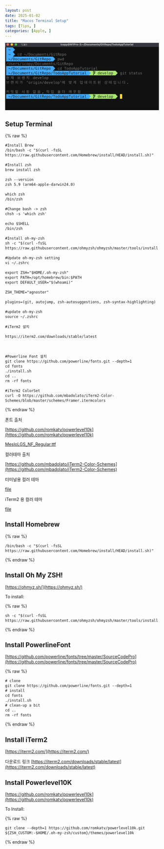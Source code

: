 ```yaml
---
layout: post
date: 2025-01-02
title: "Macos Terminal Setup"
tags: [Tips, ]
categories: [Apple, ]
---
```



![0](/assets/img/2025-01-02-Macos-Terminal-Setup.md/0.png)



## Setup Terminal



{% raw %}
```shell
#Install Brew
/bin/bash -c "$(curl -fsSL https://raw.githubusercontent.com/Homebrew/install/HEAD/install.sh)"

#Install zsh
brew install zsh

zsh --version
zsh 5.9 (arm64-apple-darwin24.0)

which zsh
/bin/zsh

#Change bash -> zsh
chsh -s 'which zsh'

echo $SHELL
/bin/zsh

#Install oh-my-zsh
sh -c "$(curl -fsSL https://raw.githubusercontent.com/ohmyzsh/ohmyzsh/master/tools/install.sh)"

#Update oh-my-zsh setting
vi ~/.zshrc

export ZSH="$HOME/.oh-my-zsh"
export PATH=/opt/homebrew/bin:$PATH
export DEFAULT_USER="$(whoami)"

ZSH_THEME="agnoster"

plugins=(git, autojump, zsh-autosuggestions, zsh-syntax-highlighting)

#update oh-my-zsh
source ~/.zshrc

#iTerm2 설치

https://iterm2.com/downloads/stable/latest



#Powerline Font 설치
git clone https://github.com/powerline/fonts.git --depth=1
cd fonts
./install.sh
cd ..
rm -rf fonts

#iTerm2 ColorSet
curl -O https://github.com/mbadolato/iTerm2-Color-Schemes/blob/master/schemes/Framer.itermcolors
```
{% endraw %}



폰트 출처


[https://github.com/romkatv/powerlevel10k](https://github.com/romkatv/powerlevel10k)


[MesloLGS_NF_Regular.ttf](https://prod-files-secure.s3.us-west-2.amazonaws.com/6418cdd3-3974-4c93-91e2-ff78d8683257/3230b59b-0400-4488-9b1f-e87eed5e220b/MesloLGS_NF_Regular.ttf?X-Amz-Algorithm=AWS4-HMAC-SHA256&X-Amz-Content-Sha256=UNSIGNED-PAYLOAD&X-Amz-Credential=ASIAZI2LB4662Z763XAD%2F20250220%2Fus-west-2%2Fs3%2Faws4_request&X-Amz-Date=20250220T013950Z&X-Amz-Expires=3600&X-Amz-Security-Token=IQoJb3JpZ2luX2VjEIn%2F%2F%2F%2F%2F%2F%2F%2F%2F%2FwEaCXVzLXdlc3QtMiJGMEQCIEa7xps1SvvMLKNsFSzBzPPWfso3SLL2vuzvQijuJ9lhAiABEkVLFAUmijUK9lmzYUJKnmMrHDrvWI6rgwv83CRHBCqIBAiy%2F%2F%2F%2F%2F%2F%2F%2F%2F%2F8BEAAaDDYzNzQyMzE4MzgwNSIMNhFq8q7wkaBgMhQqKtwDabcHF32bwEYOXiqaJ5Gl6LmiwW5caLrvSefzrWp7RyYOCqx%2FTAZn9CRRisiBuLwJtjZUvvD9WGT1g18dJmhuEburbJKXZ9fVUZ46aaMJSO4Sv%2Bz4L%2Fdx9XOTAA3c8aPLJLvTy2tU%2BZb2unZwYcIYDNd9lZo1WG%2FvwmIwtkNYvv6g5DrC4mJxTOkvdyZutwej8oq4EQNOsMjpM3CFdI%2B7KOlU%2FpwvA2tVe7j8Z65kJ0Nu8JXhbdbjcsd38Hw0Avz2MMqfncMh8o8k59Mgn7cxXfQbt%2B4PTMFCGGPBozQYvFeZH%2Fdz%2FYKTdGIQQC8bzKXg9i8CyNYhwx8KA6Sq%2FhQHDJU94TySL1AjiSrdzP3Xm7dQcAAIwxZ3LLxr1TN%2FPvNeb%2Fy%2FXh%2BuC8bx6dQPY%2FT%2BBJNYsOEobtoDrd3JXEG%2BQJfZ3uPGvH7GtBmBlnmu60Pd649OsMO7ytfuw7yjFJX%2FGTEdCJzGa5l0%2FwZzgUQWDRURHaK67znS3tO8K6%2F4uZ8xmHnIN%2B36uQSrp9RLYJji0L9D3V9us%2Ffr%2BHA9GSQHk47dwN%2FeJURrLnnjnBCGXZBEWQJI2wlSs5eyWrRF1LDawAaclGdQCj4ScycUPgL7LmLFgREEyfT4%2FjDuP%2BowrIXavQY6pgHDAkhySOKKekBKzGy6BAPpSKQ5LvP8YNhGql2fc3GMUW0d4rW7999XQCSdF9rpqBuVo%2FEXBTU7%2FNxsPACDTUWzUk5TxmHRPFagjKSYjBUYocsaK20gY6uOcKu9yDTahE9mCHOs7qYepCIrvYY%2Bn7ckscWbH2YSrOANGv9sotA4T3Zo%2FQO5JlV7kUoA1UqB1FOyGAhUI1yXwP341atiu3pwvz32hJO9&X-Amz-Signature=0ea122c9254d612185588dcc56239cd67187daea144092b9d76978256421bb8b&X-Amz-SignedHeaders=host&x-id=GetObject)


컬러테마 출처


[https://github.com/mbadolato/iTerm2-Color-Schemes](https://github.com/mbadolato/iTerm2-Color-Schemes)



터미널용 컬러 테마


[file](https://prod-files-secure.s3.us-west-2.amazonaws.com/6418cdd3-3974-4c93-91e2-ff78d8683257/d3a6c42d-c62b-4f75-bb68-59d217cc4e17/Framer.terminal?X-Amz-Algorithm=AWS4-HMAC-SHA256&X-Amz-Content-Sha256=UNSIGNED-PAYLOAD&X-Amz-Credential=ASIAZI2LB4662Z763XAD%2F20250220%2Fus-west-2%2Fs3%2Faws4_request&X-Amz-Date=20250220T013950Z&X-Amz-Expires=3600&X-Amz-Security-Token=IQoJb3JpZ2luX2VjEIn%2F%2F%2F%2F%2F%2F%2F%2F%2F%2FwEaCXVzLXdlc3QtMiJGMEQCIEa7xps1SvvMLKNsFSzBzPPWfso3SLL2vuzvQijuJ9lhAiABEkVLFAUmijUK9lmzYUJKnmMrHDrvWI6rgwv83CRHBCqIBAiy%2F%2F%2F%2F%2F%2F%2F%2F%2F%2F8BEAAaDDYzNzQyMzE4MzgwNSIMNhFq8q7wkaBgMhQqKtwDabcHF32bwEYOXiqaJ5Gl6LmiwW5caLrvSefzrWp7RyYOCqx%2FTAZn9CRRisiBuLwJtjZUvvD9WGT1g18dJmhuEburbJKXZ9fVUZ46aaMJSO4Sv%2Bz4L%2Fdx9XOTAA3c8aPLJLvTy2tU%2BZb2unZwYcIYDNd9lZo1WG%2FvwmIwtkNYvv6g5DrC4mJxTOkvdyZutwej8oq4EQNOsMjpM3CFdI%2B7KOlU%2FpwvA2tVe7j8Z65kJ0Nu8JXhbdbjcsd38Hw0Avz2MMqfncMh8o8k59Mgn7cxXfQbt%2B4PTMFCGGPBozQYvFeZH%2Fdz%2FYKTdGIQQC8bzKXg9i8CyNYhwx8KA6Sq%2FhQHDJU94TySL1AjiSrdzP3Xm7dQcAAIwxZ3LLxr1TN%2FPvNeb%2Fy%2FXh%2BuC8bx6dQPY%2FT%2BBJNYsOEobtoDrd3JXEG%2BQJfZ3uPGvH7GtBmBlnmu60Pd649OsMO7ytfuw7yjFJX%2FGTEdCJzGa5l0%2FwZzgUQWDRURHaK67znS3tO8K6%2F4uZ8xmHnIN%2B36uQSrp9RLYJji0L9D3V9us%2Ffr%2BHA9GSQHk47dwN%2FeJURrLnnjnBCGXZBEWQJI2wlSs5eyWrRF1LDawAaclGdQCj4ScycUPgL7LmLFgREEyfT4%2FjDuP%2BowrIXavQY6pgHDAkhySOKKekBKzGy6BAPpSKQ5LvP8YNhGql2fc3GMUW0d4rW7999XQCSdF9rpqBuVo%2FEXBTU7%2FNxsPACDTUWzUk5TxmHRPFagjKSYjBUYocsaK20gY6uOcKu9yDTahE9mCHOs7qYepCIrvYY%2Bn7ckscWbH2YSrOANGv9sotA4T3Zo%2FQO5JlV7kUoA1UqB1FOyGAhUI1yXwP341atiu3pwvz32hJO9&X-Amz-Signature=bfd2e713c64f990c5c4356caf6c16059d8195d782628ce4495f37381326aa377&X-Amz-SignedHeaders=host&x-id=GetObject)


iTerm2 용 컬러 테마


[file](https://prod-files-secure.s3.us-west-2.amazonaws.com/6418cdd3-3974-4c93-91e2-ff78d8683257/c0a60f17-c7c2-4720-9496-d840b2564836/Framer.itermcolors?X-Amz-Algorithm=AWS4-HMAC-SHA256&X-Amz-Content-Sha256=UNSIGNED-PAYLOAD&X-Amz-Credential=ASIAZI2LB4662Z763XAD%2F20250220%2Fus-west-2%2Fs3%2Faws4_request&X-Amz-Date=20250220T013950Z&X-Amz-Expires=3600&X-Amz-Security-Token=IQoJb3JpZ2luX2VjEIn%2F%2F%2F%2F%2F%2F%2F%2F%2F%2FwEaCXVzLXdlc3QtMiJGMEQCIEa7xps1SvvMLKNsFSzBzPPWfso3SLL2vuzvQijuJ9lhAiABEkVLFAUmijUK9lmzYUJKnmMrHDrvWI6rgwv83CRHBCqIBAiy%2F%2F%2F%2F%2F%2F%2F%2F%2F%2F8BEAAaDDYzNzQyMzE4MzgwNSIMNhFq8q7wkaBgMhQqKtwDabcHF32bwEYOXiqaJ5Gl6LmiwW5caLrvSefzrWp7RyYOCqx%2FTAZn9CRRisiBuLwJtjZUvvD9WGT1g18dJmhuEburbJKXZ9fVUZ46aaMJSO4Sv%2Bz4L%2Fdx9XOTAA3c8aPLJLvTy2tU%2BZb2unZwYcIYDNd9lZo1WG%2FvwmIwtkNYvv6g5DrC4mJxTOkvdyZutwej8oq4EQNOsMjpM3CFdI%2B7KOlU%2FpwvA2tVe7j8Z65kJ0Nu8JXhbdbjcsd38Hw0Avz2MMqfncMh8o8k59Mgn7cxXfQbt%2B4PTMFCGGPBozQYvFeZH%2Fdz%2FYKTdGIQQC8bzKXg9i8CyNYhwx8KA6Sq%2FhQHDJU94TySL1AjiSrdzP3Xm7dQcAAIwxZ3LLxr1TN%2FPvNeb%2Fy%2FXh%2BuC8bx6dQPY%2FT%2BBJNYsOEobtoDrd3JXEG%2BQJfZ3uPGvH7GtBmBlnmu60Pd649OsMO7ytfuw7yjFJX%2FGTEdCJzGa5l0%2FwZzgUQWDRURHaK67znS3tO8K6%2F4uZ8xmHnIN%2B36uQSrp9RLYJji0L9D3V9us%2Ffr%2BHA9GSQHk47dwN%2FeJURrLnnjnBCGXZBEWQJI2wlSs5eyWrRF1LDawAaclGdQCj4ScycUPgL7LmLFgREEyfT4%2FjDuP%2BowrIXavQY6pgHDAkhySOKKekBKzGy6BAPpSKQ5LvP8YNhGql2fc3GMUW0d4rW7999XQCSdF9rpqBuVo%2FEXBTU7%2FNxsPACDTUWzUk5TxmHRPFagjKSYjBUYocsaK20gY6uOcKu9yDTahE9mCHOs7qYepCIrvYY%2Bn7ckscWbH2YSrOANGv9sotA4T3Zo%2FQO5JlV7kUoA1UqB1FOyGAhUI1yXwP341atiu3pwvz32hJO9&X-Amz-Signature=cb7199849428ed0e034ae9fce77982e47365b828df933fac4015af080d1ed597&X-Amz-SignedHeaders=host&x-id=GetObject)



## Install Homebrew



{% raw %}
```shell
/bin/bash -c "$(curl -fsSL https://raw.githubusercontent.com/Homebrew/install/HEAD/install.sh)"
```
{% endraw %}




## Install Oh My ZSH!


[https://ohmyz.sh/](https://ohmyz.sh/)


To install:



{% raw %}
```shell
sh -c "$(curl -fsSL https://raw.githubusercontent.com/ohmyzsh/ohmyzsh/master/tools/install.sh)"
```
{% endraw %}




## Install PowerlineFont


[https://github.com/powerline/fonts/tree/master/SourceCodePro](https://github.com/powerline/fonts/tree/master/SourceCodePro)



{% raw %}
```shell
# clone
git clone https://github.com/powerline/fonts.git --depth=1
# install
cd fonts
./install.sh
# clean-up a bit
cd ..
rm -rf fonts
```
{% endraw %}




## Install iTerm2


[https://iterm2.com/](https://iterm2.com/)


다운로드 링크
[https://iterm2.com/downloads/stable/latest](https://iterm2.com/downloads/stable/latest)



## Install Powerlevel10K


[https://github.com/romkatv/powerlevel10k](https://github.com/romkatv/powerlevel10k)


To Install:



{% raw %}
```shell
git clone --depth=1 https://github.com/romkatv/powerlevel10k.git ${ZSH_CUSTOM:-$HOME/.oh-my-zsh/custom}/themes/powerlevel10k
```
{% endraw %}


